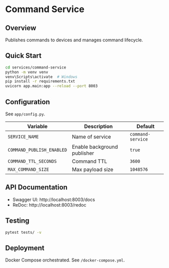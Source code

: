# Command Service

## Overview
Publishes commands to devices and manages command lifecycle.

## Quick Start
```bash
cd services/command-service
python -m venv venv
venv\Scripts\activate  # Windows
pip install -r requirements.txt
uvicorn app.main:app --reload --port 8003
```

## Configuration
See `app/config.py`.

| Variable | Description | Default |
|----------|-------------|---------|
| `SERVICE_NAME` | Name of service | `command-service` |
| `COMMAND_PUBLISH_ENABLED` | Enable background publisher | `true` |
| `COMMAND_TTL_SECONDS` | Command TTL | `3600` |
| `MAX_COMMAND_SIZE` | Max payload size | `1048576` |

## API Documentation
- Swagger UI: http://localhost:8003/docs
- ReDoc: http://localhost:8003/redoc

## Testing
```bash
pytest tests/ -v
```

## Deployment
Docker Compose orchestrated. See `/docker-compose.yml`.
